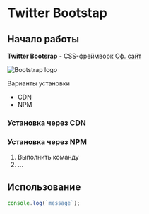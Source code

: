 # Twitter Bootstap

## Начало работы
**Twitter Bootsrap** - CSS-фреймворк [Оф. сайт](https://getbootstrap.com)

![Bootstrap logo](https://i.imgur.com/qhtywl2.png)

Варианты установки
* CDN
* NPM

### Установка через CDN

### Установка через NPM

1. Выполнить команду
1. ...

## Использование

```javascript
console.log(`message`);
```